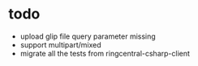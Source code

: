 # todo

- upload glip file query parameter missing
- support multipart/mixed
- migrate all the tests from ringcentral-csharp-client
